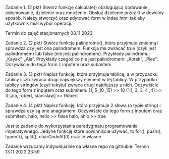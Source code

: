 Zadanie 1. (2 pkt)
Stwórz funkcję calculate() obsługującą dodawanie, odejmowanie, dzielenie oraz mnożenie.
Obsłuż dzielenie przez 0 w dowolny sposób. Należy stworzyć oraz edytować form w index.html tak aby użytkownik miał wybór operacji.

Termin do zajęć stacjonarnych 08.11.2023.

Zadanie 2. (2 pkt)
Stwórz funkcję palindrome(), która przyjmuje zmienną i sprawdza czy jest ona palindromem. Funkcja ma zwracać true (czyli jest palindromem) lub false (nie jest palindromem). 
Przykłady palindromu: „Kayak”,  „Ala”.
Przykłady czegoś co nie jest palindromem: „Kotek”, „Pies”.
Oczywiście do tego form z inputem oraz submitem.

Zadanie 3. (3 pkt)
Napisz funkcję, która przyjmuje tablicę, a w przypadku tablicy liczb zwraca drugi największy element w tej tablicy. W przypadku tablicy stringów (czyli tekstu) zwraca drugi najdłuższy z nich.
Oczywiście do tego form z inputem oraz submitem.
[1, 5 ,10 ,15]  >> 10
[1,1, 3, 3, 4 ,4] >> 3 
[ala, robert, stanislaw] >> Robert

Zadanie 4. (4 pkt)
Napisz funkcję, która przyjmuje 2 słowa (o typie string) i sprawdza czy są one anagramem. 
Oczywiście do tego form z inputem oraz submitem.
halo, hello >> false
halo, ahlo >> true

Jest to zadanie do wykorzystania paradygmatu programowania imperatywnego. Jedyne funkcję które powinniście używać, to for(), push(), typeof(), split(), charCodeAt(0) oraz te własne.

Zadanie wrzucamy indywidualnie na własne repo na githubie. Termin 13.11.2023 23:59.